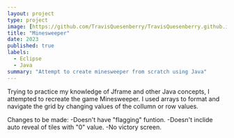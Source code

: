 ```yaml
---
layout: project
type: project
image: [https://github.com/TravisQuesenberry/TravisQuesenberry.github.io/blob/fea67b4d654345446612afeeb4115b1cde03ad7d/img/Minesweeper_Loss.png](https://raw.githubusercontent.com/TravisQuesenberry/TravisQuesenberry.github.io/fea67b4d654345446612afeeb4115b1cde03ad7d/img/Minesweeper_Loss.png)
title: "Minesweeper"
date: 2023
published: true
labels:
  - Eclipse
  - Java
summary: "Attempt to create minesweeper from scratch using Java"
---
```


Trying to practice my knowledge of Jframe and other Java concepts, I attempted to recreate the game Minesweeper.  I used arrays to format and navigate the grid by changing values of the collumn or row values.


Changes to be made:
-Doesn't have "flagging" funtion.
-Doesn't inclide auto reveal of tiles with "0" value.
-No victory screen.
